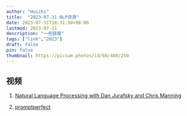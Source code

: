 ```yaml
---
author: "Huizhi"
title:  "2023-07-31 NLP资源" 
date: 2023-07-31T18:31:50+08:00 
lastmod: 2023-07-31
description: "一些链接"
tags: ["link","2023"]
draft: false
pin: false
thumbnail: https://picsum.photos/id/60/400/250
---
```


##  视频


1. [Natural Language Processing with Dan Jurafsky and Chris Manning](https://www.youtube.com/playlist?list=PLoROMvodv4rOFZnDyrlW3-nI7tMLtmiJZ)


2. [promptperfect](https://promptperfect.jina.ai/)